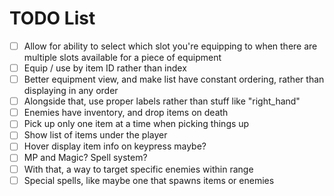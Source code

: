 # TODO List

- [ ] Allow for ability to select which slot you're equipping to when there are multiple slots available for a piece of equipment
- [ ] Equip / use by item ID rather than index
- [ ] Better equipment view, and make list have constant ordering, rather than displaying in any order
- [ ] Alongside that, use proper labels rather than stuff like "right_hand"
- [ ] Enemies have inventory, and drop items on death
- [ ] Pick up only one item at a time when picking things up
- [ ] Show list of items under the player
- [ ] Hover display item info on keypress maybe?
- [ ] MP and Magic? Spell system?
- [ ] With that, a way to target specific enemies within range
- [ ] Special spells, like maybe one that spawns items or enemies

